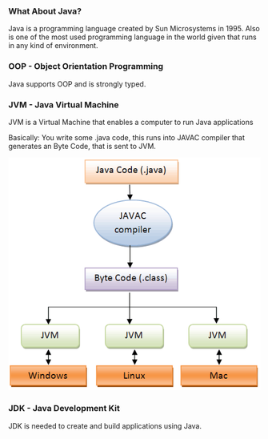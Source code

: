 ### What About Java?

Java is a programming language created by Sun Microsystems in 1995.
Also is one of the most used programming language in the world given that runs in any kind of environment.

### OOP - Object Orientation Programming 
Java supports OOP and is strongly typed.

### JVM - Java Virtual Machine
JVM is a Virtual Machine that enables a computer to run Java applications

Basically: You write some .java code, this runs into JAVAC compiler that generates an Byte Code, that is sent to JVM.

![](jvm.png)

### JDK - Java Development Kit
JDK is needed to create and build applications using Java.

